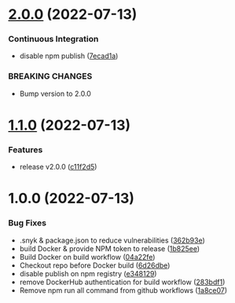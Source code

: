 # [2.0.0](https://github.com/thomah/boothby/compare/v1.1.0...v2.0.0) (2022-07-13)


### Continuous Integration

* disable npm publish ([7ecad1a](https://github.com/thomah/boothby/commit/7ecad1a92376e935b1c7871086a687cc580b8cf7))


### BREAKING CHANGES

* Bump version to 2.0.0

# [1.1.0](https://github.com/thomah/boothby/compare/v1.0.0...v1.1.0) (2022-07-13)


### Features

* release v2.0.0 ([c11f2d5](https://github.com/thomah/boothby/commit/c11f2d59eb2bb981774288b29ffa0160ac6f3002))

# 1.0.0 (2022-07-13)


### Bug Fixes

* .snyk & package.json to reduce vulnerabilities ([362b93e](https://github.com/thomah/boothby/commit/362b93ed45b70f5952454b6f561961d77c2aecb8))
* build Docker & provide NPM token to release ([1b825ee](https://github.com/thomah/boothby/commit/1b825eedf39ce60079e2febc41b9b95f7b4a0f22))
* Build Docker on build workflow ([04a22fe](https://github.com/thomah/boothby/commit/04a22fee0dcdb8cb00ac5786b503e940430d1b6f))
* Checkout repo before Docker build ([6d26dbe](https://github.com/thomah/boothby/commit/6d26dbe29a8fea8c34fbc850ea5c44e6588cf402))
* disable publish on npm registry ([e348129](https://github.com/thomah/boothby/commit/e348129ee899aad418bd35a7a09c508e50d43bf9))
* remove DockerHub authentication for build workflow ([283bdf1](https://github.com/thomah/boothby/commit/283bdf1ef5e7b9dcba7b00b2e42382d12b624b6f))
* Remove npm run all command from github workflows ([1a8ce07](https://github.com/thomah/boothby/commit/1a8ce07feb82ca33878e59cf398549bd22351379))
